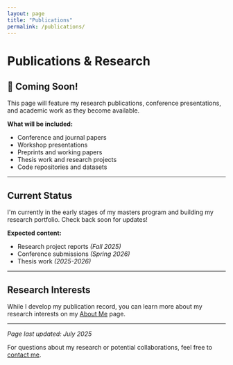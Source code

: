 ```yaml
---
layout: page
title: "Publications"
permalink: /publications/
---
```


# Publications & Research

## 🚧 Coming Soon!

This page will feature my research publications, conference presentations, and academic work as they become available.

**What will be included:**
- Conference and journal papers
- Workshop presentations
- Preprints and working papers
- Thesis work and research projects
- Code repositories and datasets

---

## Current Status

I'm currently in the early stages of my masters program and building my research portfolio. Check back soon for updates!

**Expected content:**
- Research project reports *(Fall 2025)*
- Conference submissions *(Spring 2026)*  
- Thesis work *(2025-2026)*

---

## Research Interests

While I develop my publication record, you can learn more about my research interests on my [About Me](/) page.

---

*Page last updated: July 2025*

For questions about my research or potential collaborations, feel free to [contact me](mailto:rpandya4@jh.edu).
